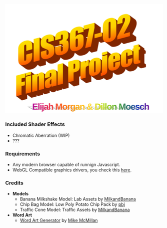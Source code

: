 ![CIS367-02 FINAL PROJECT by ELijah Morgan & Dillon Moesch](./img/wordart.png)

### Included Shader Effects
* Chromatic Aberration (WIP)
* ???

### Requirements
* Any modern browser capable of runnign Javascript.
* WebGL Compatible graphics drivers, you check this [here](https://get.webgl.org/).

### Credits
- **Models**
  - Banana Milkshake Model: Lab Assets by [MilkandBanana](https://milkandbanana.itch.io/lab-assets)
  - Chip Bag Model: Low Poly Potato Chip Pack by [pbj](https://pbj-time-yesh.itch.io/potato-chip-model-pack)
  - Traffic Cone Model: Traffic Assets by [MilkandBanana](https://milkandbanana.itch.io/traffic-road-assets)
- **Word Art**
  - [Word Art Generator](https://www.makewordart.com/) by [Mike McMillan](https://www.mcchill.in/?utm_source=makewordart)
